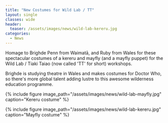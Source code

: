 ```yaml
---
title: "New Costumes for Wild Lab / TT"
layout: single
classes: wide
header:
  teaser: /assets/images/news/wild-lab-kereru.jpg
categories:
  - News
---
```


Homage to Brighde Penn from Waimatā, and Ruby from Wales for these spectacular costumes of a kereru and mayfly (and a mayfly puppet) for the Wild Lab / Tiaki Taiao (now called 'TT' for short) workshops.  

Brighde is studying theatre in Wales and makes costumes for Doctor Who, ​so there's more global talent adding lustre to this awesome wilderness education programme.

{% include figure image_path="/assets/images/news/wild-lab-mayfly.jpg" caption="Kereru costume" %}

{% include figure image_path="/assets/images/news/wild-lab-kereru.jpg" caption="Mayfly costume" %}


